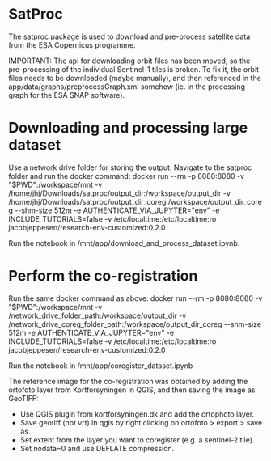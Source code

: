 # SatProc
The satproc package is used to download and pre-process satellite data from the ESA Copernicus programme.

IMPORTANT: The api for downloading orbit files has been moved, so the pre-processing of the individual Sentinel-1 tiles is broken. To fix it, the orbit files needs to be downloaded (maybe manually), and then referenced in the app/data/graphs/preprocessGraph.xml somehow (ie. in the processing graph for the ESA SNAP software). 

# Downloading and processing large dataset
Use a network drive folder for storing the output. Navigate to the satproc folder and run the docker command:
docker run --rm -p 8080:8080 -v "$PWD":/workspace/mnt -v /home/jhj/Downloads/satproc/output_dir:/workspace/output_dir -v /home/jhj/Downloads/satproc/output_dir_coreg:/workspace/output_dir_coreg --shm-size 512m -e AUTHENTICATE_VIA_JUPYTER="env" -e INCLUDE_TUTORIALS=false -v /etc/localtime:/etc/localtime:ro jacobjeppesen/research-env-customized:0.2.0

Run the notebook in /mnt/app/download_and_process_dataset.ipynb.

# Perform the co-registration
Run the same docker command as above: 
docker run --rm -p 8080:8080 -v "$PWD":/workspace/mnt -v /network_drive_folder_path:/workspace/output_dir -v /network_drive_coreg_folder_path:/workspace/output_dir_coreg --shm-size 512m -e AUTHENTICATE_VIA_JUPYTER="env" -e INCLUDE_TUTORIALS=false -v /etc/localtime:/etc/localtime:ro jacobjeppesen/research-env-customized:0.2.0

Run the notebook in /mnt/app/coregister_dataset.ipynb

The reference image for the co-registration was obtained by adding the ortofoto layer from Kortforsyningen in QGIS, and then saving the image as GeoTIFF:
  - Use QGIS plugin from kortforsyningen.dk and add the ortophoto layer.
  - Save geotiff (not vrt) in qgis by right clicking on ortofoto > export > save as. 
  - Set extent from the layer you want to coregister (e.g. a sentinel-2 tile)​.
  - Set nodata=0 and use DEFLATE compression.